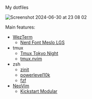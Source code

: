 My dotfiles

![Screenshot 2024-06-30 at 23 08 02](https://github.com/cameronr/dotfiles/assets/38429/504d40c3-a8ff-437b-8396-8ca2f7e6c4bf)

Main features:

- [WezTerm](https://wezfurlong.org/wezterm/index.html)
  - [Nerd Font Meslo LGS](https://www.nerdfonts.com/)
- tmux
  - [Tmux Tokyo Night](https://github.com/fabioluciano/tmux-tokyo-night)
  - [tmux.nvim](https://github.com/aserowy/tmux.nvim)
- zsh
  - [zinit](https://github.com/zdharma-continuum/zinit)
  - [powerlevel10k](https://github.com/romkatv/powerlevel10k)
  - [fzf](https://github.com/junegunn/fzf)
- [NeoVim](https://neovim.io/)
  - [Kickstart Modular](https://github.com/dam9000/kickstart-modular.nvim)
